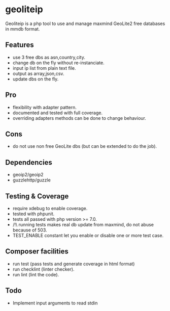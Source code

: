 # geoliteip

Geoliteip is a php tool to use and manage maxmind GeoLite2 free databases in mmdb format.

## Features
* use 3 free dbs as asn,country,city.
* change db on the fly without re-instanciate.
* input ip list from plain text file.
* output as array,json,csv.
* update dbs on the fly.

## Pro
* flexibility with adapter pattern.
* documented and tested with full coverage.
* overriding adapters methods can be done to change behaviour.

## Cons
* do not use non free GeoLite dbs (but can be extended to do the job).

## Dependencies
* geoip2/geoip2
* guzzlehttp/guzzle

## Testing & Coverage
* require xdebug to enable coverage.
* tested with phpunit.
* tests all passed with php version >= 7.0.
* /!\\ running tests makes real db update from maxmind, do not abuse because of 503.
* TEST_ENABLE constant let you enable or disable one or more test case.

## Composer facilities
* run test (pass tests and generate coverage in html format)
* run checklint (linter checker).
* run lint (lint the code).

## Todo
* Implement input arguments to read stdin 
